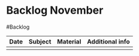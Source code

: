 # Backlog November
#Backlog 

| Date  | Subject | Material                                                                                                             | Additional info                 |
| ----- | ------- | -------------------------------------------------------------------------------------------------------------------- | ------------------------------- |
|   |    |                                                                                    |                                 |
